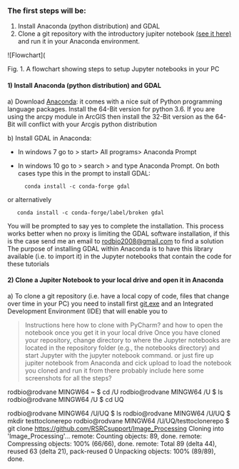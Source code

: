 ### The first steps will be:
 1) Install Anaconda (python distribution) and GDAL 
 2) Clone a git repository with the introductory jupiter notebook [(see it here)](https://github.com/RSRCsupport/Image_Processing/blob/master/1_Intro_notebook.ipynb) and run it in your Anaconda environment. 

![Flowchart](










Fig. 1. A flowchart showing steps to setup Jupyter notebooks in your PC

#### 1) Install Anaconda (python distribution) and GDAL 

a) Download [Anaconda](https://www.anaconda.com/download/): it comes with 
a nice suit of Python programming language packages. Install the 64-Bit version 
for python 3.6. If you are using the arcpy module in ArcGIS then install the 32-Bit version as the 64-Bit will conflict with your Arcgis python distribution 


b) Install GDAL in Anaconda: 

- In windows 7 go to > start> All programs> Anaconda Prompt
- In windows 10 go to > search > and type Anaconda Prompt. On both cases type this in the prompt to install GDAL:
 
 
        conda install -c conda-forge gdal  

or alternatively

       conda install -c conda-forge/label/broken gdal
       
You will be prompted to say yes to complete the installation. This process works better 
when no proxy is limiting the GDAL software installation, if this is the case send me an email to rodbio2008@gmail.com to find a solution
The purpose of installing GDAL within Anaconda is to have this library available 
(i.e. to import it) in the Jupyter notebooks that contain the code for these tutorials
#### 2) Clone a Jupiter Notebook to your local drive and open it in Anaconda

a) To clone a git repository (i.e. have a local copy of code, files that change over time in your PC) you need to install first [git.exe](https://git-scm.com/downloads) and an Integrated Development Environment (IDE) that will enable you to  
 
> Instructions here how to clone with PyCharm? and how to open the notebook once you get it in your local drive
> Once you have cloned your repository, change directory to where the Jupyter notebooks are located in the repository folder (e.g., the notebooks directory) and start Jupyter with the jupyter notebook command.
or just fire up jupiter notebook from Anaconda and cick upload to load the notebook you cloned and run it from there
probably include here some screenshots for all the steps?

rodbio@rodvane MINGW64 ~
$ cd /U
rodbio@rodvane MINGW64 /U
$ ls
rodbio@rodvane MINGW64 /U
$ cd UQ

rodbio@rodvane MINGW64 /U/UQ
$ ls
rodbio@rodvane MINGW64 /U/UQ
$ mkdir testtoclonerepo
rodbio@rodvane MINGW64 /U/UQ/testtoclonerepo
$ git clone https://github.com/RSRCsupport/Image_Processing
Cloning into 'Image_Processing'...
remote: Counting objects: 89, done.
remote: Compressing objects: 100% (66/66), done.
remote: Total 89 (delta 44), reused 63 (delta 21), pack-reused 0
Unpacking objects: 100% (89/89), done.
